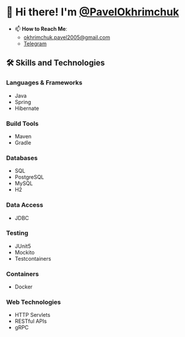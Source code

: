 # 👋 Hi there! I'm [@PavelOkhrimchuk](https://github.com/PavelOkhrimchuk)

- 📫 **How to Reach Me**:
  - <a href="mailto:okhrimchuk.pavel2005@gmail.com">okhrimchuk.pavel2005@gmail.com</a>
  - [Telegram](https://t.me/ohrimmm)

## 🛠️ Skills and Technologies

### **Languages & Frameworks**
- Java
- Spring
- Hibernate

### **Build Tools**
- Maven
- Gradle

### **Databases**
- SQL
- PostgreSQL
- MySQL
- H2

### **Data Access**
- JDBC

### **Testing**
- JUnit5
- Mockito 
- Testcontainers 

### **Containers**
- Docker 

### **Web Technologies**
- HTTP Servlets
- RESTful APIs
- gRPC


